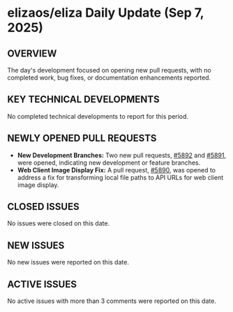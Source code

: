 # elizaos/eliza Daily Update (Sep 7, 2025)
## OVERVIEW 
The day's development focused on opening new pull requests, with no completed work, bug fixes, or documentation enhancements reported.

## KEY TECHNICAL DEVELOPMENTS
No completed technical developments to report for this period.

## NEWLY OPENED PULL REQUESTS
*   **New Development Branches:** Two new pull requests, [#5892](https://github.com/elizaos/eliza/pull/5892) and [#5891](https://github.com/elizaos/eliza/pull/5891), were opened, indicating new development or feature branches.
*   **Web Client Image Display Fix:** A pull request, [#5890](https://github.com/elizaos/eliza/pull/5890), was opened to address a fix for transforming local file paths to API URLs for web client image display.

## CLOSED ISSUES
No issues were closed on this date.

## NEW ISSUES
No new issues were reported on this date.

## ACTIVE ISSUES
No active issues with more than 3 comments were reported on this date.